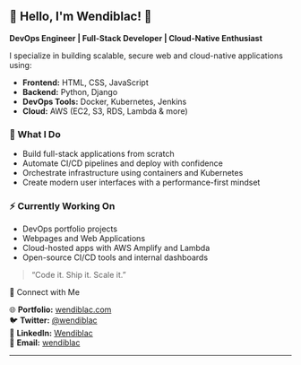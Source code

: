 ## 👋 Hello, I'm Wendiblac! 🚀  

**DevOps Engineer | Full-Stack Developer | Cloud-Native Enthusiast**

I specialize in building scalable, secure web and cloud-native applications using:

- **Frontend:** HTML, CSS, JavaScript  
- **Backend:** Python, Django  
- **DevOps Tools:** Docker, Kubernetes, Jenkins  
- **Cloud:** AWS (EC2, S3, RDS, Lambda & more)  

### 🚀 What I Do
- Build full-stack applications from scratch  
- Automate CI/CD pipelines and deploy with confidence  
- Orchestrate infrastructure using containers and Kubernetes  
- Create modern user interfaces with a performance-first mindset

### ⚡ Currently Working On
- DevOps portfolio projects
- Webpages and Web Applications  
- Cloud-hosted apps with AWS Amplify and Lambda  
- Open-source CI/CD tools and internal dashboards

> “Code it. Ship it. Scale it.”

📌 Connect with Me  

🌐 **Portfolio:** [wendiblac.com](https://wendiblac.com)  
🐦 **Twitter:** [@wendiblac](https://twitter.com/wendiiblac)  
💼 **LinkedIn:** [Wendiblac](https://linkedin.com/in/wendiblac)  
📧 **Email:** [wendiblac](mailto:wendiblac@gmail.com) 

---
 
